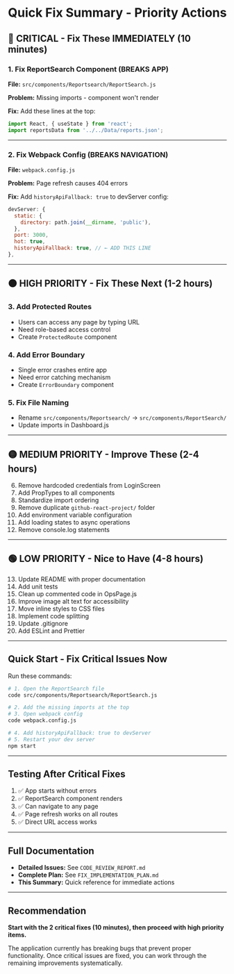 # Quick Fix Summary - Priority Actions

## 🔴 CRITICAL - Fix These IMMEDIATELY (10 minutes)

### 1. Fix ReportSearch Component (BREAKS APP)
**File:** `src/components/Reportsearch/ReportSearch.js`

**Problem:** Missing imports - component won't render

**Fix:** Add these lines at the top:
```javascript
import React, { useState } from 'react';
import reportsData from '../../Data/reports.json';
```

---

### 2. Fix Webpack Config (BREAKS NAVIGATION)
**File:** `webpack.config.js`

**Problem:** Page refresh causes 404 errors

**Fix:** Add `historyApiFallback: true` to devServer config:
```javascript
devServer: {
  static: {
    directory: path.join(__dirname, 'public'),
  },
  port: 3000,
  hot: true,
  historyApiFallback: true, // ← ADD THIS LINE
},
```

---

## 🟠 HIGH PRIORITY - Fix These Next (1-2 hours)

### 3. Add Protected Routes
- Users can access any page by typing URL
- Need role-based access control
- Create `ProtectedRoute` component

### 4. Add Error Boundary
- Single error crashes entire app
- Need error catching mechanism
- Create `ErrorBoundary` component

### 5. Fix File Naming
- Rename `src/components/Reportsearch/` → `src/components/ReportSearch/`
- Update imports in Dashboard.js

---

## 🟡 MEDIUM PRIORITY - Improve These (2-4 hours)

6. Remove hardcoded credentials from LoginScreen
7. Add PropTypes to all components
8. Standardize import ordering
9. Remove duplicate `github-react-project/` folder
10. Add environment variable configuration
11. Add loading states to async operations
12. Remove console.log statements

---

## 🟢 LOW PRIORITY - Nice to Have (4-8 hours)

13. Update README with proper documentation
14. Add unit tests
15. Clean up commented code in OpsPage.js
16. Improve image alt text for accessibility
17. Move inline styles to CSS files
18. Implement code splitting
19. Update .gitignore
20. Add ESLint and Prettier

---

## Quick Start - Fix Critical Issues Now

Run these commands:

```bash
# 1. Open the ReportSearch file
code src/components/Reportsearch/ReportSearch.js

# 2. Add the missing imports at the top
# 3. Open webpack config
code webpack.config.js

# 4. Add historyApiFallback: true to devServer
# 5. Restart your dev server
npm start
```

---

## Testing After Critical Fixes

1. ✅ App starts without errors
2. ✅ ReportSearch component renders
3. ✅ Can navigate to any page
4. ✅ Page refresh works on all routes
5. ✅ Direct URL access works

---

## Full Documentation

- **Detailed Issues:** See `CODE_REVIEW_REPORT.md`
- **Complete Plan:** See `FIX_IMPLEMENTATION_PLAN.md`
- **This Summary:** Quick reference for immediate actions

---

## Recommendation

**Start with the 2 critical fixes (10 minutes), then proceed with high priority items.**

The application currently has breaking bugs that prevent proper functionality. Once critical issues are fixed, you can work through the remaining improvements systematically.
